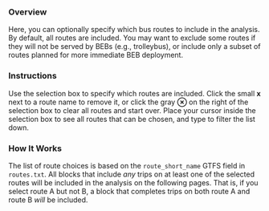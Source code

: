 ### Overview
Here, you can optionally specify which bus routes to include in the analysis. By default, all routes are included. You may want to exclude some routes if they will not be served by BEBs (e.g., trolleybus), or include only a subset of routes planned for more immediate BEB deployment.

### Instructions
Use the selection box to specify which routes are included. Click the small **x** next to a route name to remove it, or click the gray **⊗** on the right of the selection box to clear all routes and start over. Place your cursor inside the selection box to see all routes that can be chosen, and type to filter the list down.

### How It Works
The list of route choices is based on the `route_short_name` GTFS field in `routes.txt`. All blocks that include *any* trips on at least one of the selected routes will be included in the analysis on the following pages. That is, if you select route A but not B, a block that completes trips on both route A and route B *will* be included.